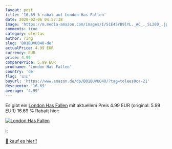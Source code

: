 ```yaml
---
layout: post
title: '16.69 % rabat auf London Has Fallen'
date: 2020-02-06 04:57:38
image: 'https://m.media-amazon.com/images/I/51E45YB9lYL._AC_._SL200_.jpg'
comments: true
category: ofertas
author: ring
slug: 'B01BUVUO4O-de'
actualPrice: 4.99 EUR
currency: EUR
price: 4.99
comparePrice: 5.99 EUR
prodname: 'London Has Fallen'
country: 'de'
flag: '🇩🇪'
buyurl: 'https://www.amazon.de/dp/B01BUVUO4O/?tag=tolees0ca-21'
descuento: '16.69'
average: '4.99'
---
```


Es gibt ein [London Has Fallen](https://www.amazon.de/dp/B01BUVUO4O/?tag=tolees0ca-21) mit aktuellem Preis 4.99 EUR (original: 5.99 EUR) 16.69 % Rabatt hier:

[![London Has Fallen](https://m.media-amazon.com/images/I/51E45YB9lYL._AC_._SL200_.jpg)](https://www.amazon.de/dp/B01BUVUO4O/?tag=tolees0ca-21)

ℹ️:


[🛒 kauf es hier!!](https://www.amazon.de/dp/B01BUVUO4O/?tag=tolees0ca-21)
